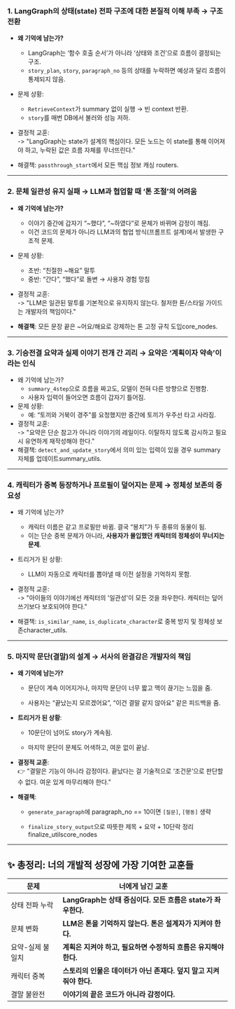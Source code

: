 
### 1. LangGraph의 상태(state) 전파 구조에 대한 본질적 이해 부족 → 구조 전환

- **왜 기억에 남는가?**
    - LangGraph는 ‘함수 호출 순서’가 아니라 ‘상태와 조건’으로 흐름이 결정되는 구조.
    - `story_plan`, `story`, `paragraph_no` 등의 상태를 누락하면 예상과 달리 흐름이 통제되지 않음.
        
- 문제 상황:
    - `RetrieveContext`가 summary 없이 실행 → 빈 context 반환.
    - `story`를 매번 DB에서 불러와 성능 저하.
- 결정적 교훈:  
	-> "LangGraph는 state가 설계의 핵심이다. 모든 노드는 이 state를 통해 이어져야 하고, 누락된 값은 흐름 자체를 무너뜨린다."
    
- 해결책: `passthrough_start`에서 모든 핵심 정보 캐싱 routers.
    

---

### 2. 문체 일관성 유지 실패 → LLM과 협업할 때 ‘톤 조절’의 어려움

- **왜 기억에 남는가?**
    - 이야기 중간에 갑자기 “~했다”, “~하였다”로 문체가 바뀌며 감정이 깨짐.
    - 이건 코드의 문제가 아니라 LLM과의 협업 방식(프롬프트 설계)에서 발생한 구조적 문제.
        
-  문제 상황:
    - 초반: “친절한 ~해요” 말투
    - 중반: “간다”, “했다”로 돌변 → 사용자 경험 망침
        
- 결정적 교훈:  
    -> "LLM은 일관된 말투를 기본적으로 유지하지 않는다. 철저한 톤/스타일 가이드는 개발자의 책임이다."
    
- **해결책**: 모든 문장 끝은 ~어요/해요로 강제하는 톤 고정 규칙 도입core_nodes.
    

---

### 3. 기승전결 요약과 실제 이야기 전개 간 괴리 → 요약은 ‘계획이자 약속’이라는 인식
- 왜 기억에 남는가?
    - `summary_4step`으로 흐름을 짜고도, 모델이 전혀 다른 방향으로 진행함.
    - 사용자 입력이 들어오면 흐름이 갑자기 틀어짐.
- 문제 상황:
    - 예: “토끼와 거북이 경주”를 요청했지만 중간에 토끼가 우주선 타고 사라짐.
- 결정적 교훈:  
    -> "요약은 단순 참고가 아니라 이야기의 레일이다. 이탈하지 않도록 감시하고 필요 시 유연하게 재작성해야 한다."
- 해결책: `detect_and_update_story`에서 의미 있는 입력이 있을 경우 summary 자체를 업데이트summary_utils.
    

---

### 4. 캐릭터가 중복 등장하거나 프로필이 덮어지는 문제 → 정체성 보존의 중요성

- 왜 기억에 남는가?
    - 캐릭터 이름은 같고 프로필만 바뀜. 결국 “봉치”가 두 종류의 동물이 됨.
    - 이는 단순 중복 문제가 아니라, **사용자가 몰입했던 캐릭터의 정체성이 무너지는 문제**.
- 트리거가 된 상황:
    - LLM이 자동으로 캐릭터를 뽑아낼 때 이전 설정을 기억하지 못함.
- 결정적 교훈:  
    -> "아이들의 이야기에선 캐릭터의 '일관성'이 모든 것을 좌우한다. 캐릭터는 덮어쓰기보다 보호되어야 한다."
    
- 해결책: `is_similar_name`, `is_duplicate_character`로 중복 방지 및 정체성 보존character_utils.
    

---

### 5. 마지막 문단(결말)의 설계 → 서사의 완결감은 개발자의 책임

- **왜 기억에 남는가?**
    
    - 문단이 계속 이어지거나, 마지막 문단이 너무 짧고 맥이 끊기는 느낌을 줌.
        
    - 사용자는 “끝났는지 모르겠어요”, “이건 결말 같지 않아요” 같은 피드백을 줌.
        
- **트리거가 된 상황**:
    
    - 10문단이 넘어도 story가 계속됨.
        
    - 마지막 문단이 문체도 어색하고, 여운 없이 끝남.
        
- **결정적 교훈**:  
    👉 "결말은 기능이 아니라 감정이다. 끝났다는 걸 기술적으로 ‘조건문’으로 판단할 수 없다. 여운 있게 마무리해야 한다."
    
- **해결책**:
    
    - `generate_paragraph`에 paragraph_no == 10이면 `[질문]`, `[행동]` 생략
        
    - `finalize_story_output`으로 따뜻한 제목 + 요약 + 10단락 정리finalize_utilscore_nodes
        

---

## ✨ 총정리: 너의 개발적 성장에 가장 기여한 교훈들

|문제|너에게 남긴 교훈|
|---|---|
|상태 전파 누락|**LangGraph는 상태 중심이다. 모든 흐름은 state가 좌우한다.**|
|문체 변화|**LLM은 톤을 기억하지 않는다. 톤은 설계자가 지켜야 한다.**|
|요약-실제 불일치|**계획은 지켜야 하고, 필요하면 수정하되 흐름은 유지해야 한다.**|
|캐릭터 중복|**스토리의 인물은 데이터가 아닌 존재다. 덮지 말고 지켜줘야 한다.**|
|결말 불완전|**이야기의 끝은 코드가 아니라 감정이다.**|